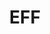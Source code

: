 ---
blog: https://www.eff.org/updates?type=blog
codehost: https://github.com/https://github.com/EFForg
facebook: https://www.facebook.com/eff
guide: https://www.eff.org/press/logos
images:
- eff-icon.svg
- eff-ar21.svg
logohandle: eff
sort: eff
title: EFF
twitter: https://x.com/eff
website: https://www.eff.org/
wikipedia: https://en.wikipedia.org/wiki/Electronic_Frontier_Foundation
---